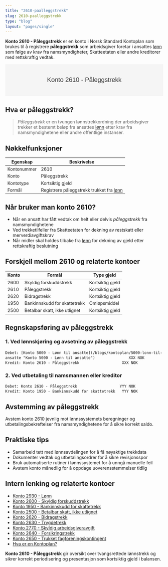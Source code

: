 ```yaml
---
title: "2610-paalleggstrekk"
slug: 2610-paalleggstrekk
type: "blog"
layout: "pages/single"
---
```


**Konto 2610 - Påleggstrekk** er en konto i Norsk Standard Kontoplan som brukes til å registrere **påleggstrekk** som arbeidsgiver foretar i ansattes [lønn](/blogs/kontoplan/2930-lonn "Konto 2930 - Lønn") som følge av krav fra namsmyndigheter, Skatteetaten eller andre kreditorer med rettskraftig vedtak.

![Illustrasjon av konto 2610 Påleggstrekk](2610-paalleggstrekk-image.svg)

## Hva er påleggstrekk?

> *Påleggstrekk* er en tvungen lønnstrekkordning der arbeidsgiver trekker et bestemt beløp fra ansattes [lønn](/blogs/kontoplan/2930-lonn "Konto 2930 - Lønn") etter krav fra namsmyndighetene eller andre offentlige instanser.

## Nøkkelfunksjoner

| Egenskap      | Beskrivelse                                            |
|---------------|--------------------------------------------------------|
| Kontonummer   | 2610                                                   |
| Konto         | Påleggstrekk                                           |
| Kontotype     | Kortsiktig gjeld                                       |
| Formål        | Registrere påleggstrekk trukket fra [lønn](/blogs/kontoplan/2930-lonn "Konto 2930 - Lønn")               |

## Når bruker man konto 2610?

* Når en ansatt har fått vedtak om helt eller delvis *påleggstrekk* fra namsmyndighetene
* Ved trekketilfeller fra Skatteetaten for dekning av restskatt eller merverdiavgiftskrav
* Når midler skal holdes tilbake fra [lønn](/blogs/kontoplan/2930-lonn "Konto 2930 - Lønn") for dekning av gjeld etter rettskraftig beslutning

## Forskjell mellom 2610 og relaterte kontoer

| Konto | Formål                    | Type gjeld       |
|-------|---------------------------|------------------|
| 2600  | Skyldig forskuddstrekk    | Kortsiktig gjeld |
| 2610  | Påleggstrekk              | Kortsiktig gjeld |
| 2620  | Bidragstrekk               | Kortsiktig gjeld |
| 1950  | Bankinnskudd for skattetrekk | Omløpsmiddel   |
| 2500  | Betalbar skatt, ikke utlignet | Kortsiktig gjeld |

## Regnskapsføring av påleggstrekk

### 1. Ved lønnskjøring og avsetning av påleggstrekk

```plaintext
Debet: [Konto 5000 - Lønn til ansatte](/blogs/kontoplan/5000-lonn-til-ansatte "Konto 5000 - Lønn til ansatte")               XXX NOK
Kredit: Konto 2610 - Påleggstrekk                   XXX NOK
```

### 2. Ved utbetaling til namsmannen eller kreditor

```plaintext
Debet: Konto 2610 - Påleggstrekk                   YYY NOK
Kredit: Konto 1950 - Bankinnskudd for skattetrekk   YYY NOK
```

## Avstemming av påleggstrekk

Avstem konto 2610 jevnlig mot lønnssystemets beregninger og utbetalingsbekreftelser fra namsmyndighetene for å sikre korrekt saldo.

## Praktiske tips

* Samarbeid tett med lønnsavdelingen for å få nøyaktige trekkdata
* Dokumenter vedtak og utbetalingsordrer for å sikre revisjonsspor
* Bruk automatiserte rutiner i lønnssystemet for å unngå manuelle feil
* Avstem konto månedlig for å oppdage uoverensstemmelser tidlig

## Intern lenking og relaterte kontoer

* [Konto 2930 - Lønn](/blogs/kontoplan/2930-lonn "Konto 2930 - Lønn")
* [Konto 2600 - Skyldig forskuddstrekk](/blogs/kontoplan/2600-forskuddstrekk "Konto 2600 - Skyldig forskuddstrekk")
* [Konto 1950 - Bankinnskudd for skattetrekk](/blogs/kontoplan/1950-bankinnskudd-for-skattetrekk "Konto 1950 - Bankinnskudd for skattetrekk")
* [Konto 2500 - Betalbar skatt, ikke utlignet](/blogs/kontoplan/2500-betalbar-skatt-ikke-utlignet "Konto 2500 - Betalbar skatt, ikke utlignet")
* [Konto 2620 - Bidragstrekk](/blogs/kontoplan/2620-bidragstrekk "Konto 2620 - Bidragstrekk")
* [Konto 2630 - Trygdetrekk](/blogs/kontoplan/2630-trygdetrekk "Konto 2630 - Trygdetrekk")
* [Konto 2770 - Skyldig arbeidsgiveravgift](/blogs/kontoplan/2770-skyldig-arbeidsgiveravgift "Konto 2770 - Skyldig arbeidsgiveravgift")
 * [Konto 2640 - Forsikringstrekk](/blogs/kontoplan/2640-forsikringstrekk "Konto 2640 - Forsikringstrekk")
 * [Konto 2650 - Trukket fagforeningskontingent](/blogs/kontoplan/2650-trukket-fagforeningskontingent "Konto 2650 - Trukket fagforeningskontingent")
 * [Hva er en Kontoplan?](/blogs/regnskap/hva-er-kontoplan "Hva er en Kontoplan? Komplett Guide til Kontoplaner i Norsk Regnskap")

**Konto 2610 - Påleggstrekk** gir oversikt over tvangsrettede lønnstrekk og sikrer korrekt periodisering og presentasjon som kortsiktig gjeld i balansen.
